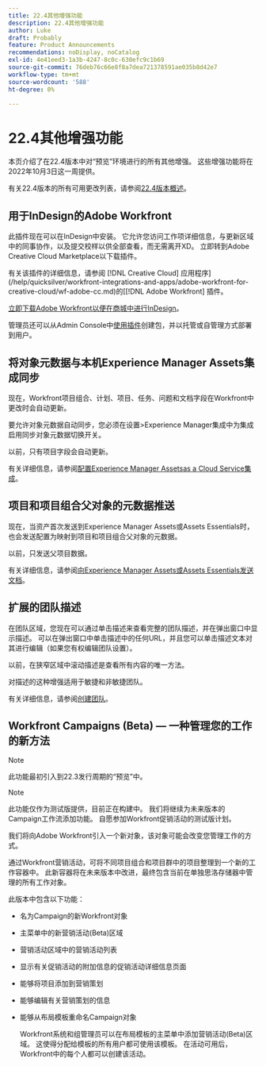 ```yaml
---
title: 22.4其他增强功能
description: 22.4其他增强功能
author: Luke
draft: Probably
feature: Product Announcements
recommendations: noDisplay, noCatalog
exl-id: 4e41eed3-1a3b-4247-8c0c-630efc9c1b69
source-git-commit: 76deb76c66e8f8a7dea721378591ae035b8d42e7
workflow-type: tm+mt
source-wordcount: '588'
ht-degree: 0%

---
```


# 22.4其他增强功能

本页介绍了在22.4版本中对“预览”环境进行的所有其他增强。 这些增强功能将在2022年10月3日这一周提供。

有关22.4版本的所有可用更改列表，请参阅[22.4版本概述](/help/quicksilver/product-announcements/product-releases/22.4-release-activity/22-4-release-overview.md)。

## 用于InDesign的Adobe Workfront

此插件现在可以在InDesign中安装。 它允许您访问工作项详细信息，与更新区域中的同事协作，以及提交校样以供全部查看，而无需离开XD。 立即转到Adobe Creative Cloud Marketplace以下载插件。

有关该插件的详细信息，请参阅 [!DNL Creative Cloud] 应用程序](/help/quicksilver/workfront-integrations-and-apps/adobe-workfront-for-creative-cloud/wf-adobe-cc.md)的[[!DNL Adobe Workfront] 插件。

[立即下载Adobe Workfront以便在商城中进行InDesign](https://exchange.adobe.com/apps/cc/108938/adobe-workfront-for-indesign)。

管理员还可以从Admin Console中[使用插件](https://helpx.adobe.com/in/enterprise/using/manage-extensions.html)创建包，并以托管或自管理方式部署到用户。

## 将对象元数据与本机Experience Manager Assets集成同步

现在，Workfront项目组合、计划、项目、任务、问题和文档字段在Workfront中更改时会自动更新。

要允许对象元数据自动同步，您必须在设置>Experience Manager集成中为集成启用同步对象元数据切换开关。

以前，只有项目字段会自动更新。

有关详细信息，请参阅[配置Experience Manager Assetsas a Cloud Service集成](/help/quicksilver/administration-and-setup/configure-integrations/configure-aacs-integration.md)。

## 项目和项目组合父对象的元数据推送

现在，当资产首次发送到Experience Manager Assets或Assets Essentials时，也会发送配置为映射到项目和项目组合父对象的元数据。

以前，只发送父项目数据。

有关详细信息，请参阅[向Experience Manager Assets或Assets Essentials发送文档](/help/quicksilver/documents/adobe-workfront-for-experience-manager-assets-essentials/send-to-aem.md)。

## 扩展的团队描述

在团队区域，您现在可以通过单击描述来查看完整的团队描述，并在弹出窗口中显示描述。 可以在弹出窗口中单击描述中的任何URL，并且您可以单击描述文本对其进行编辑（如果您有权编辑团队设置）。

以前，在狭窄区域中滚动描述是查看所有内容的唯一方法。

对描述的这种增强适用于敏捷和非敏捷团队。

有关详细信息，请参阅[创建团队](/help/quicksilver/people-teams-and-groups/create-and-manage-teams/create-a-team.md)。

## Workfront Campaigns (Beta) — 一种管理您的工作的新方法

>[!NOTE]
>
>此功能最初引入到22.3发行周期的“预览”中。

>[!NOTE]
>
>此功能仅作为测试版提供，目前正在构建中。 我们将继续为未来版本的Campaign工作流添加功能。 自愿参加Workfront促销活动的测试版计划。

我们将向Adobe Workfront引入一个新对象，该对象可能会改变您管理工作的方式。

通过Workfront营销活动，可将不同项目组合和项目群中的项目整理到一个新的工作容器中。 此新容器将在未来版本中改进，最终包含当前在单独思洛存储器中管理的所有工作对象。

此版本中包含以下功能：

* 名为Campaign的新Workfront对象

* 主菜单中的新营销活动(Beta)区域

* 营销活动区域中的营销活动列表

* 显示有关促销活动的附加信息的促销活动详细信息页面

* 能够将项目添加到营销策划

* 能够编辑有关营销策划的信息

* 能够从布局模板重命名Campaign对象

  Workfront系统和组管理员可以在布局模板的主菜单中添加营销活动(Beta)区域。 这使得分配给模板的所有用户都可使用该模板。 在活动可用后，Workfront中的每个人都可以创建该活动。


